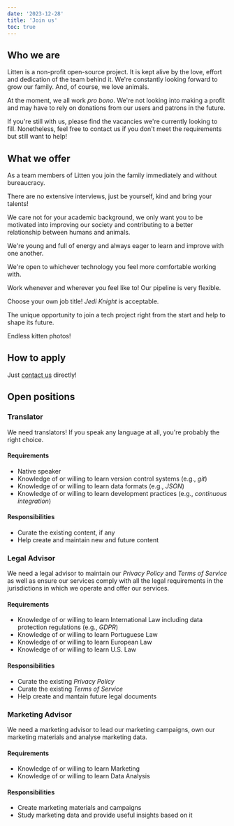 ```yaml
---
date: '2023-12-28'
title: 'Join us'
toc: true
---
```


## Who we are

Litten is a non-profit open-source project. It is kept alive by the love, effort and dedication of the team behind it. We're constantly looking forward to grow our family. And, of course, we love animals.

At the moment, we all work _pro bono_. We're not looking into making a profit and may have to rely on donations from our users and patrons in the future.

If you're still with us, please find the vacancies we're currently looking to fill. Nonetheless, feel free to contact us if you don't meet the requirements but still want to help!

## What we offer

As a team members of Litten you join the family immediately and without bureaucracy.

There are no extensive interviews, just be yourself, kind and bring your talents!

We care not for your academic background, we only want you to be motivated into improving our society and contributing to a better relationship between humans and animals.

We're young and full of energy and always eager to learn and improve with one another.

We're open to whichever technology you feel more comfortable working with.

Work whenever and wherever you feel like to! Our pipeline is very flexible.

Choose your own job title! _Jedi Knight_ is acceptable.

The unique opportunity to join a tech project right from the start and help to shape its future.

Endless kitten photos!

## How to apply

Just [contact us][contactus] directly!

## Open positions

### Translator

We need translators! If you speak any language at all, you're probably the right choice.

#### Requirements

- Native speaker
- Knowledge of or willing to learn version control systems (e.g., _git_)
- Knowledge of or willing to learn data formats (e.g., _JSON_)
- Knowledge of or willing to learn development practices (e.g., _continuous integration_)

#### Responsibilities

- Curate the existing content, if any
- Help create and maintain new and future content

### Legal Advisor

We need a legal advisor to maintain our _Privacy Policy_ and _Terms of Service_ as well as ensure our services comply with all the legal requirements in the jurisdictions in which we operate and offer our services.

#### Requirements

- Knowledge of or willing to learn International Law including data protection regulations (e.g., _GDPR_)
- Knowledge of or willing to learn Portuguese Law
- Knowledge of or willing to learn European Law
- Knowledge of or willing to learn U.S. Law

#### Responsibilities

- Curate the existing _Privacy Policy_
- Curate the existing _Terms of Service_
- Help create and mantain future legal documents

### Marketing Advisor

We need a marketing advisor to lead our marketing campaigns, own our marketing materials and analyse marketing data.

#### Requirements

- Knowledge of or willing to learn Marketing
- Knowledge of or willing to learn Data Analysis

#### Responsibilities

- Create marketing materials and campaigns
- Study marketing data and provide useful insights based on it

<!-- References -->

[contactus]: /help-and-contacts
